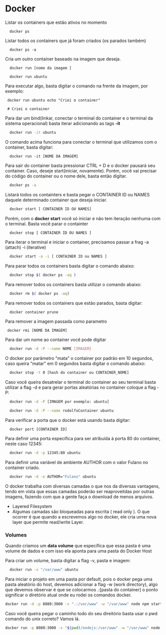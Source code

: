 # Docker

Listar os containers que estão ativos no momento

```
  docker ps
```
Listar todos os containers que já foram criados (os parados também)

```
  docker ps -a
```

Cria um outro container baseado na imagem que deseja.

```
  docker run [nome da imagem ]
  
  docker run ubuntu
```

Para executar algo, basta digitar o comando na frente da imagem, por exemplo:

```
 docker run ubuntu echo "Criei o container"

 # Criei o container
```

Para dar um bind(linkar, conectar o terminal do container e o terminal da sistema operacional) basta iterar adicionando as tags **-it**

```sh
  docker run -it ubuntu
```

O comando acima funciona para conectar o terminal que utilizamos com o container, basta digitar:

```
  docker run -it [NOME DA IMAGEM]
```

Para sair do container basta pressionar CTRL + D e o docker pausará seu container. Caso, deseje start(iniciar, novamente). Porém, você
vai precisar do código do container ou o nome dele, basta então digitar.

```sh
  docker ps -a
```

Listará todos os containters e basta pegar o CONTAINER ID ou NAMES daquele determinado container que deseja iniciar.

```sh
  docker start [ CONTAINER ID OU NAMES]
```

Porém, com o **docker start** você só iniciar e não tem iteração nenhuma com o terminal. Basta você parar o containter

```sh
  docker stop [ CONTAINER ID OU NAMES ]
```

Para iterar o terminal e iniciar o container, precisamos passar a frag -a (attach) -i (iterative)

```sh
  docker start -a -i [ CONTAINER ID ou NAMES ]
```

Para parar todos os containers basta digitar o comando abaixo:

```sh
  docker stop $( docker ps -aq )
```


Para remover todos os containers basta utilizar o comando abaixo:

```sh
  docker rm $( docker ps -aq)
```

Para remover todos os containers que estão parados, basta digitar:

```
  docker container prune
```

Para remover a imagem passada como parametro

```
 docker rmi [NOME DA IMAGEM]
```

Para dar um nome ao container você pode digitar

```sh
  docker run -d -P --name NOME [IMAGEM]
```

O docker por parâmetro "mata" o container por padrão em 10 segundos, caso queira "matar" em 0 segundos basta digitar o comando abaixo:

```sh
  docker stop -t 0 [hash do container ou CONTAINER_NOME]
``` 

Caso você queira desatrelar o terminal do container ao seu terminal basta utilizar a flag -d e para gerar portas aleatórias no container coloque a flag -P:

```sh
  docker run -d -P [IMAGEM por exemplo: ubuntu]
```

```sh
  docker run -d -P --name rodolfoContainer ubuntu
```

Para verificar a porta que o docker está usando basta digitar:

```sh
  docker port [CONTAINER ID]
```

Para definir uma porta específica para ser atribuída à porta 80 do container, neste caso 12345:

```sh
  docker run -d -p 12345:80 ubuntu
```

Para definir uma variável de ambiente AUTHOR com o valor Fulano no container criado.

```sh
  docker run -d -e AUTHOR="Fulano" ubuntu
```

O docker trabalha com diversas camadas o que nos da diversas vantagens, tendo em vista que essas camadas poderão ser reaproveitdas por outras imagens, fazendo com que
 a gente faça o download de menos arquivos.

 - Layered Filesystem
 - Algumas camadas são bloqueadas para escrita ( read only ). O que ocorrer é que quando a escrevemos algo no docker, ele cria uma nova layer que permite read/write Layer.


 ### Volumes

 Quando criamos um **data volume** que específica que essa pasta é uma volume de dados e com isso ela aponta para uma pasta do Docker Host
 
 Para criar um volume, basta digitar a flag -v, pasta e imagem:

```sh
  docker run -v "/var/www" ubuntu
```

Para iniciar o projeto em uma pasta por default, pois o docker pega uma pasta aleatório do host, devemos adicionar a flag -w (work directory), algo
que devemos observar é que se colocarmos .:[pasta do container] o ponto significar o diretório atual onde eu rodei os comandos docker.

```sh
docker run -d -p 8080:3000 -v ".:/var/www" -w "/var/www" node npm start
```

Caso você queira pegar o caminho todo do seu direitório basta usar o pwd comando do unix correto? Vamos lá.

```sh
docker run -p 8080:3000 -v "$(pwd)/nodejs:/var/www" -w "/var/www" node npm start
```